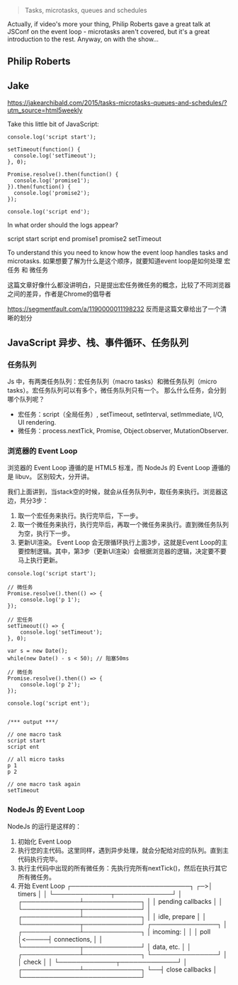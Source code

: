 > Tasks, microtasks, queues and schedules

Actually, if video's more your thing, Philip Roberts gave a great talk at JSConf on the event loop - microtasks aren't covered, but it's a great introduction to the rest. Anyway, on with the show…

## Philip Roberts 


## Jake
https://jakearchibald.com/2015/tasks-microtasks-queues-and-schedules/?utm_source=html5weekly

Take this little bit of JavaScript:
```
console.log('script start');

setTimeout(function() {
  console.log('setTimeout');
}, 0);

Promise.resolve().then(function() {
  console.log('promise1');
}).then(function() {
  console.log('promise2');
});

console.log('script end');
```
In what order should the logs appear?

script start
script end
promise1
promise2
setTimeout

To understand this you need to know how the event loop handles tasks and microtasks.
如果想要了解为什么是这个顺序，就要知道event loop是如何处理 宏任务 和 微任务

这篇文章好像什么都没讲明白，只是提出宏任务微任务的概念，比较了不同浏览器之间的差异，作者是Chrome的倡导者

https://segmentfault.com/a/1190000011198232 反而是这篇文章给出了一个清晰的划分

## JavaScript 异步、栈、事件循环、任务队列

### 任务队列
Js 中，有两类任务队列：宏任务队列（macro tasks）和微任务队列（micro tasks）。宏任务队列可以有多个，微任务队列只有一个。
那么什么任务，会分到哪个队列呢？

- 宏任务：script（全局任务）, setTimeout, setInterval, setImmediate, I/O, UI rendering.
- 微任务：process.nextTick, Promise, Object.observer, MutationObserver.

### 浏览器的 Event Loop
浏览器的 Event Loop 遵循的是 HTML5 标准，而 NodeJs 的 Event Loop 遵循的是 libuv。 区别较大，分开讲。

我们上面讲到，当stack空的时候，就会从任务队列中，取任务来执行。浏览器这边，共分3步：

1. 取一个宏任务来执行。执行完毕后，下一步。
2. 取一个微任务来执行，执行完毕后，再取一个微任务来执行。直到微任务队列为空，执行下一步。
3. 更新UI渲染。
Event Loop 会无限循环执行上面3步，这就是Event Loop的主要控制逻辑。其中，第3步（更新UI渲染）会根据浏览器的逻辑，决定要不要马上执行更新。

```
console.log('script start');

// 微任务
Promise.resolve().then(() => {
    console.log('p 1');
});

// 宏任务
setTimeout(() => {
    console.log('setTimeout');
}, 0);

var s = new Date();
while(new Date() - s < 50); // 阻塞50ms

// 微任务
Promise.resolve().then(() => {
    console.log('p 2');
});

console.log('script ent');


/*** output ***/

// one macro task
script start
script ent

// all micro tasks
p 1
p 2

// one macro task again
setTimeout
```

### NodeJs 的 Event Loop
NodeJs 的运行是这样的：

1. 初始化 Event Loop
2. 执行您的主代码。这里同样，遇到异步处理，就会分配给对应的队列。直到主代码执行完毕。
3. 执行主代码中出现的所有微任务：先执行完所有nextTick()，然后在执行其它所有微任务。
4. 开始 Event Loop
┌───────────────────────────┐
┌─>│           timers          │
│  └─────────────┬─────────────┘
│  ┌─────────────┴─────────────┐
│  │     pending callbacks     │
│  └─────────────┬─────────────┘
│  ┌─────────────┴─────────────┐
│  │       idle, prepare       │
│  └─────────────┬─────────────┘      ┌───────────────┐
│  ┌─────────────┴─────────────┐      │   incoming:   │
│  │           poll            │<─────┤  connections, │
│  └─────────────┬─────────────┘      │   data, etc.  │
│  ┌─────────────┴─────────────┐      └───────────────┘
│  │           check           │
│  └─────────────┬─────────────┘
│  ┌─────────────┴─────────────┐
└──┤      close callbacks      │
   └───────────────────────────┘

